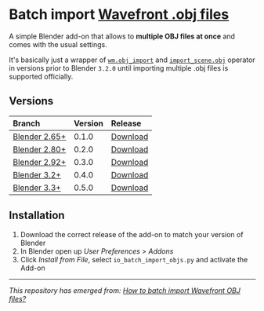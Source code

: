 # Batch import [Wavefront .obj files](https://en.wikipedia.org/wiki/Wavefront_.obj_file)

A simple Blender add-on that allows to **multiple OBJ files at once** and comes with the usual settings.

It's basically just a wrapper of [`wm.obj_import`](https://docs.blender.org/api/current/bpy.ops.wm.html?highlight=obj_import#bpy.ops.wm.obj_import) and [`import_scene.obj`](https://docs.blender.org/api/blender_python_api_2_74_5/bpy.ops.import_scene.html?highlight=import_scene.obj#bpy.ops.import_scene.obj) operator in versions prior to Blender `3.2.0` until importing multiple .obj files is supported officially.

## Versions

| Branch | Version | Release | 
| :------ | :--- | :------ |
| [Blender 2.65+](../../tree/Blender-2.65+) | 0.1.0 | [Download](../../releases/download/v0.1.0/io_batch_import_objs.py) |
| [Blender 2.80+](../../tree/Blender-2.80+) | 0.2.0 | [Download]() |
| [Blender 2.92+](../../tree/Blender-2.92+) | 0.3.0 | [Download]() |
| [Blender 3.2+](../../tree/Blender-3.2+)  | 0.4.0 | [Download]() |
| [Blender 3.3+](../../tree/Blender-3.3+)  | 0.5.0 | [Download]() |

## Installation

1. Download the correct release of the add-on to match your version of Blender
1. In Blender open up *User Preferences > Addons*
1. Click *Install from File*, select `io_batch_import_objs.py` and activate the Add-on


----

*This repository has emerged from: [How to batch import Wavefront OBJ files?](https://blender.stackexchange.com/q/5064)*
